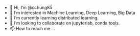 - 👋 Hi, I’m @cchung85
- 👀 I’m interested in Machine Learning, Deep Learning, Big Data
- 🌱 I’m currently learning distributed learning.
- 💞️ I’m looking to collaborate on jupyterlab, conda tools.
- 📫 How to reach me ...

<!---
cchung85/cchung85 is a ✨ special ✨ repository because its `README.md` (this file) appears on your GitHub profile.
You can click the Preview link to take a look at your changes.
--->
